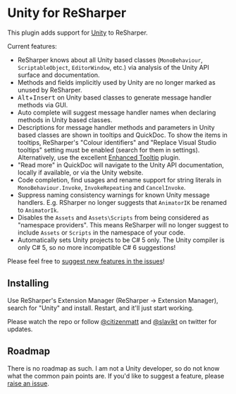 # Unity for ReSharper

This plugin adds support for [Unity](http://unity3d.com/) to ReSharper.

Current features:

* ReSharper knows about all Unity based classes (`MonoBehaviour`, `ScriptableObject`, `EditorWindow`, etc.) via analysis of the Unity API surface and documentation.
* Methods and fields implicitly used by Unity are no longer marked as unused by ReSharper.
* <kbd>Alt</kbd>+<kbd>Insert</kbd> on Unity based classes to generate message handler methods via GUI.
* Auto complete will suggest message handler names when declaring methods in Unity based classes.
* Descriptions for message handler methods and parameters in Unity based classes are shown in tooltips and QuickDoc. To show the items in tooltips, ReSharper's "Colour identifiers" and "Replace Visual Studio tooltips" setting must be enabled (search for them in settings). Alternatively, use the excellent [Enhanced Tooltip](https://github.com/MrJul/ReSharper.EnhancedTooltip#readme) plugin.
* "Read more" in QuickDoc will navigate to the Unity API documentation, locally if available, or via the Unity website.
* Code completion, find usages and rename support for string literals in `MonoBehaviour.Invoke`, `InvokeRepeating` and `CancelInvoke`.
* Suppress naming consistency warnings for known Unity message handlers. E.g. RSharper no longer suggests that `AnimatorIK` be renamed to `AnimatorIk`.
* Disables the `Assets` and `Assets\Scripts` from being considered as "namespace providers". This means ReSharper will no longer suggest to include `Assets` or `Scripts` in the namespace of your code.
* Automatically sets Unity projects to be C# 5 only. The Unity compiler is only C# 5, so no more incompatible C# 6 suggestions!

Please feel free to [suggest new features in the issues](https://github.com/JetBrains/resharper-unity/issues)!

## Installing

Use ReSharper's Extension Manager (ReSharper &rarr; Extension Manager), search for "Unity" and install. Restart, and it'll just start working.

Please watch the repo or follow [@citizenmatt](https://twitter.com/citizenmatt) and [@slavikt](https://twitter.com/slavikt) on twitter for updates.

## Roadmap

There is no roadmap as such. I am not a Unity developer, so do not know what the common pain points are. If you'd like to suggest a feature, please [raise an issue](https://github.com/JetBrains/resharper-unity/issues).
